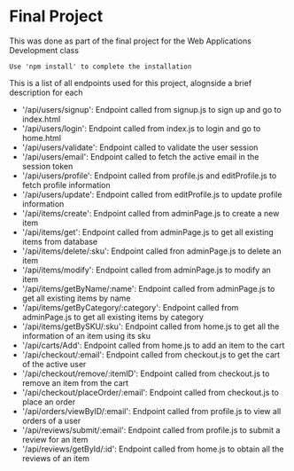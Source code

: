 <h1>
    Final Project
</h1>

<p>
    This was done as part of the final project for the Web Applications Development class

    Use 'npm install' to complete the installation
</p>

This is a list of all endpoints used for this project, alognside a brief description for each
<ul>
    <li>'/api/users/signup': Endpoint called from signup.js to sign up and go to index.html</li>
    <li>'/api/users/login': Endpoint called from index.js to login and go to home.html</li>
    <li>'/api/users/validate': Endpoint called to validate the user session</li>
    <li>'/api/users/email': Endpoint called to fetch the active email in the session token</li>
    <li>'/api/users/profile': Endpoint called from profile.js and editProfile.js to fetch profile information</li>
    <li>'/api/users/update': Endpoint called from editProfile.js to update profile information</li>
    <li>'/api/items/create': Endpoint called from adminPage.js to create a new item</li>
    <li>'/api/items/get': Endpoint called from adminPage.js to get all existing items from database</li>
    <li>'/api/items/delete/:sku': Endpoint called fron adminPage.js to delete an item</li>
    <li>'/api/items/modify': Endpoint called from adminPage.js to modify an item</li>
    <li>'/api/items/getByName/:name': Endpoint called from adminPage.js to get all existing items by name</li>
<li>'/api/items/getByCategory/:category': Endpoint called from adminPage.js to get all existing items by category</li>
    <li>'/api/items/getBySKU/:sku': Endpoint called from home.js to get all the information of an item using its sku</li>
    <li>'/api/carts/Add': Endpoint called from home.js to add an item to the cart</li>
    <li>'/api/checkout/:email': Endpoint called from checkout.js to get the cart of the active user</li>
    <li>'/api/checkout/remove/:itemID': Endpoint called from checkout.js to remove an item from the cart</li>
    <li>'/api/checkout/placeOrder/:email': Endpoint called from checkout.js to place an order</li>
    <li>'/api/orders/viewByID/:email': Endpoint called from profile.js to view all orders of a user</li>
    <li>'/api/reviews/submit/:email': Endpoint called from profile.js to submit a review for an item</li>
    <li>'/api/reviews/getById/:id': Endpoint called from home.js to obtain all the reviews of an item</li>
</ul>